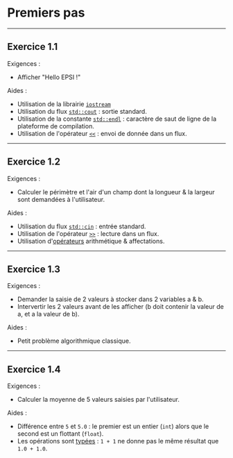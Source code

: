 # Premiers pas

---
## Exercice 1.1
Exigences :
* Afficher "Hello EPSI !"

Aides :
* Utilisation de la librairie [`iostream`](https://fr.cppreference.com/w/cpp/io/basic_iostream)
* Utilisation du flux [`std::cout`](https://fr.cppreference.com/w/cpp/io/cout) : sortie standard.
* Utilisation de la constante [`std::endl`](https://fr.cppreference.com/w/cpp/io/manip/endl) : caractère de saut de ligne de la plateforme de compilation.
* Utilisation de l'opérateur [`<<`](https://fr.cppreference.com/w/cpp/io/basic_ostream/operator_ltlt) : envoi de donnée dans un flux.

---
## Exercice 1.2
Exigences :
* Calculer le périmètre et l'air d'un champ dont la longueur & la largeur sont demandées à l'utilisateur.

Aides :
* Utilisation du flux [`std::cin`](https://fr.cppreference.com/w/cpp/io/cin) : entrée standard.
* Utilisation de l'opérateur [`>>`](https://fr.cppreference.com/w/cpp/io/basic_istream/operator_gtgt) : lecture dans un flux.
* Utilisation d'[opérateurs](https://fr.cppreference.com/w/cpp/language/expressions) arithmétique & affectations.

---
## Exercice 1.3
Exigences :
* Demander la saisie de 2 valeurs à stocker dans 2 variables a & b.
* Intervertir les 2 valeurs avant de les afficher (b doit contenir la valeur de a, et a la valeur de b).

Aides :
* Petit problème algorithmique classique.

---
## Exercice 1.4
Exigences :
* Calculer la moyenne de 5 valeurs saisies par l'utilisateur.

Aides :
* Différence entre `5` et `5.0` : le premier est un entier (`int`) alors que le second est un flottant (`float`).
* Les opérations sont [typées](https://en.cppreference.com/w/cpp/language/types) : `1 + 1` ne donne pas le même résultat que `1.0 + 1.0`.
